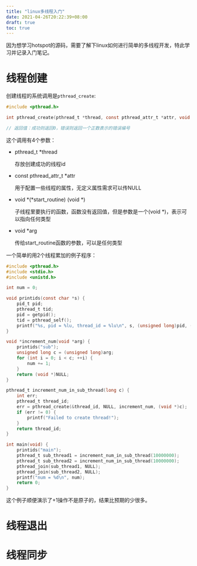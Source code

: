 ```yaml
---
title: "linux多线程入门"
date: 2021-04-26T20:22:39+08:00
draft: true
toc: true
---
```


因为想学习hotspot的源码，需要了解下linux如何进行简单的多线程开发，特此学习并记录入门笔记。

# 线程创建

创建线程的系统调用是`pthread_create`:

```c
#include <pthread.h>

int pthread_create(pthread_t *thread, const pthread_attr_t *attr, void *(*start_routine) (void *), void *arg);

// 返回值：成功则返回0，错误则返回一个正数表示的错误编号
```

这个调用有4个参数：

- pthread_t *thread

  存放创建成功的线程id

- const pthread_attr_t *attr

  用于配置一些线程的属性，无定义属性需求可以传NULL

- void *(*start_routine) (void *)

  子线程里要执行的函数，函数没有返回值，但是参数是一个(void *)，表示可以指向任何类型

- void *arg

  传给start_routine函数的参数，可以是任何类型


一个简单的用2个线程累加的例子程序：

```c
#include <pthread.h>
#include <stdio.h>
#include <unistd.h>

int num = 0;

void printids(const char *s) {
    pid_t pid;
    pthread_t tid;
    pid = getpid();
    tid = pthread_self();
    printf("%s, pid = %lu, thread_id = %lu\n", s, (unsigned long)pid, (unsigned long)tid);
}

void *increment_num(void *arg) {
    printids("sub");
    unsigned long c = (unsigned long)arg;
    for (int i = 0; i < c; ++i) {
        num += 1;
    }
    return (void *)NULL;
}

pthread_t increment_num_in_sub_thread(long c) {
    int err;
    pthread_t thread_id;
    err = pthread_create(&thread_id, NULL, increment_num, (void *)c);
    if (err != 0) {
        printf("Failed to create thread!");
    }
    return thread_id;
}

int main(void) {
    printids("main");
    pthread_t sub_thread1 = increment_num_in_sub_thread(10000000);
    pthread_t sub_thread2 = increment_num_in_sub_thread(10000000);
    pthread_join(sub_thread1, NULL);
    pthread_join(sub_thread2, NULL);
    printf("num = %d\n", num);
    return 0;
}
```

这个例子顺便演示了+1操作不是原子的，结果比预期的少很多。

# 线程退出

# 线程同步


